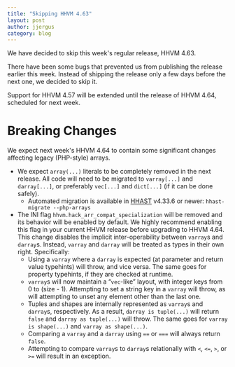 ```yaml
---
title: "Skipping HHVM 4.63"
layout: post
author: jjergus
category: blog
---
```


We have decided to skip this week's regular release, HHVM 4.63.

There have been some bugs that prevented us from publishing the release earlier
this week. Instead of shipping the release only a few days before the next one,
we decided to skip it.

Support for HHVM 4.57 will be extended until the release of HHVM 4.64, scheduled
for next week.

# Breaking Changes

We expect next week's HHVM 4.64 to contain some significant changes affecting
legacy (PHP-style) arrays.

- We expect `array(...)` literals to be completely removed in the next release.
  All code will need to be migrated to `varray[...]` and `darray[...]`, or
  preferably `vec[...]` and `dict[...]` (if it can be done safely).
  - Automated migration is available in [HHAST](https://github.com/hhvm/hhast)
    v4.33.6 or newer: `hhast-migrate --php-arrays`
- The INI flag `hhvm.hack_arr_compat_specialization` will be removed and its
  behavior will be enabled by default. We highly recommend enabling this flag in
  your current HHVM release before upgrading to HHVM 4.64.
  This change disables the implicit inter-operability between `varray`s and
  `darray`s. Instead, `varray` and `darray` will be treated
  as types in their own right. Specifically:
  * Using a `varray` where a `darray` is expected (at parameter and return value
    typehints) will throw, and vice versa. The same goes for property typehints,
    if they are checked at runtime.
  * `varray`s will now maintain a “`vec`-like” layout, with integer keys from 0 to
    (size - 1). Attempting to set a string key in a `varray` will throw, as will
    attempting to unset any element other than the last one.
  * Tuples and shapes are internally represented as `varray`s and `darray`s,
    respectively. As a
    result, `darray is tuple(...)` will return `false` and `darray as tuple(...)`
    will throw. The same goes for `varray is shape(...)` and
    `varray as shape(...)`.
  * Comparing a `varray` and a `darray` using `==` or `===` will always return
    `false`.
  * Attempting to compare `varray`s to `darray`s relationally with `<`, `<=`,
    `>`, or `>=` will result in an exception.


